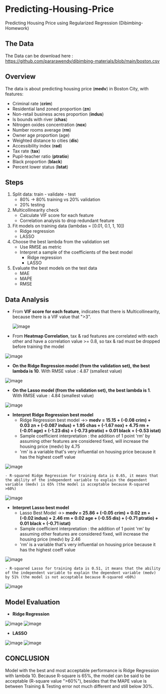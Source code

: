 # Predicting-Housing-Price
Predicting Housing Price using Regularized Regression (Dibimbing-Homework)
## The Data 
The Data can be download here : https://github.com/pararawendy/dibimbing-materials/blob/main/boston.csv
## Overview
The data is about predicting housing price (**medv**) in  Boston City, with features:
- Criminal rate (**crim**)
- Residential land zoned proportion (**zn**)
- Non-retail business acres proportion (**indus**)
- Is bounds with river (**chas**)
- Nitrogen oxides concentration (**nox**)
- Number rooms average (**rm**)
- Owner age proportion (age)
- Weighted distance to cities (**dis**)
- Accessibility index (**rad**)
- Tax rate (**tax**)
- Pupil-teacher ratio (**ptratio**)
- Black proportion (**black**)
- Percent lower status (**lstat**)
## Steps
1. Split data: train - validate - test
    - 80% → 80% training vs 20% validation
    - 20% testing
2. Multicollinearity check
    - Calculate VIF score for each feature
    - Correlation analysis to drop redundant feature
3. Fit models on training data (lambdas = [0.01, 0.1, 1, 10])
    - Ridge regression
    - LASSO
4. Choose the best lambda from the validation set
    - Use RMSE as metric
    - Interpret a sample of the coefficients of the best model
      - Ridge regression
      - LASSO
5. Evaluate the best models on the test data 
   - MAE
   - MAPE
   - RMSE
## Data Analysis
- From **VIF score for each feature**, indicates that there is Multicollinearity, because there is a VIF value that ">3".

    ![image](https://user-images.githubusercontent.com/99865400/163710896-f9cb2bf2-e7c7-42cc-bb0f-679212466103.png)

- From **Heatmap Correlation**, tax & rad features are correlated with each other and have a correlation value >= 0.8, so tax & rad must be dropped before training the model

![image](https://user-images.githubusercontent.com/99865400/163710058-25262c84-182b-47de-b158-5e66f69b02bc.png)

- **On the Ridge Regression model (from the validation set), the best lambda is 10**. With RMSE value : 4.87 (smallest value)

![image](https://user-images.githubusercontent.com/99865400/163710144-97a66e75-1b9c-417f-886d-2e27663842f4.png)

- **On the Lasso model (from the validation set), the best lambda is 1**. With RMSE value : 4.84 (smallest value)

![image](https://user-images.githubusercontent.com/99865400/163710251-2d645932-bb9c-47be-9b04-cdf206a004cb.png)

- **Interpret Ridge Regression best model**
    - Ridge Regression best model ->> **medv = 15.15 + (-0.08 crim) + 0.03 zn + (-0.087 indus) + 1.95 chas + (-1.67 nox) + 4.75 rm + (-0.01 age) + (-1.23 dis) + (-0.73 ptratio) + 0.01 black + (-0.53 istat)**
    - Sample coefficient interpretation : the addition of 1 point 'rm' by assuming other features are considered fixed, will increase the housing price (medv) by 4.75
    - 'rm' is a variable that's very influential on housing price because it has the highest coeff value

![image](https://user-images.githubusercontent.com/99865400/163710358-3749c14d-2fd6-4c9c-bb93-d4050f86ca6e.png)

    - R-squared Ridge Regression for training data is 0.65, it means that the ability of the independent variable to explain the dependent variable (medv) is 65% (the model is acceptable because R-squared >60%)
    
![image](https://user-images.githubusercontent.com/99865400/163710671-e891b7e6-a445-4bb1-880e-89410d2e16b9.png)

- **Interpret Lasso best model**
    - Lasso Best Model ->> **medv = 25.86 + (-0.05 crim) + 0.02 zn + (-0.02 indus) + 2.46 rm + 0.02 age + (-0.55 dis) + (-0.71 ptratio) + 0.01 black + (-0.71 istat)**
    - Sample coefficient interpretation : the addition of 1 point 'rm' by assuming other features are considered fixed, will increase the housing price (medv) by 2.46
    - 'rm' is a variable that's very influential on housing price because it has the highest coeff value

![image](https://user-images.githubusercontent.com/99865400/163710514-24919f49-ec7c-4238-ba67-a8c17ec97695.png)

    - R-squared Lasso for training data is 0.51, it means that the ability of the independent variable to explain the dependent variable (medv) by 51% (the model is not acceptable because R-squared <60%)

![image](https://user-images.githubusercontent.com/99865400/163710757-492fc842-a241-472f-aaa6-1d4c772f5008.png)
    
## Model Evaluation
- **Ridge Regression**

![image](https://user-images.githubusercontent.com/99865400/163710962-1a4b7894-f5e9-42c5-a444-ef3c8d87e963.png)
![image](https://user-images.githubusercontent.com/99865400/163710976-fd9ceb76-56f4-495b-8a9c-af7b9ab6846f.png)

- **LASSO**

![image](https://user-images.githubusercontent.com/99865400/163710968-736d93e7-e4aa-4b3a-a481-f9f61cc4e5d1.png)
![image](https://user-images.githubusercontent.com/99865400/163711009-dfe0a385-56a0-4101-84e8-8f8a8004f161.png)

## CONCLUSION
Model with the best and most acceptable performance is Ridge Regression with lambda 10. Because R-square is 65%, the model can be said to be acceptable (R-square value ">60%"), besides that the MAPE value is between Training & Testing error not much different and still below 30%.
